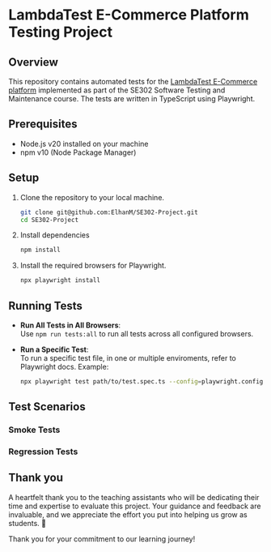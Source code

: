 # LambdaTest E-Commerce Platform Testing Project

## Overview
This repository contains automated tests for the [LambdaTest E-Commerce platform](https://ecommerce-playground.lambdatest.io/) implemented as part of the SE302 Software Testing and Maintenance course. The tests are written in TypeScript using Playwright.

## Prerequisites
- Node.js v20 installed on your machine
- npm v10 (Node Package Manager)

## Setup
1. Clone the repository to your local machine.
    ```bash
    git clone git@github.com:ElhanM/SE302-Project.git
    cd SE302-Project
    ```

2. Install dependencies
    ```bash
    npm install
    ```

3. Install the required browsers for Playwright.
    ```bash
    npx playwright install
    ```

## Running Tests

- **Run All Tests in All Browsers**:  
  Use `npm run tests:all` to run all tests across all configured browsers.

- **Run a Specific Test**:  
  To run a specific test file, in one or multiple enviroments, refer to Playwright docs. Example:
  ```bash
  npx playwright test path/to/test.spec.ts --config=playwright.config.ts --project=chromium --project=firefox --headed
  ```    

## Test Scenarios

<!-- TODO -->
### Smoke Tests

### Regression Tests

## Thank you

A heartfelt thank you to the teaching assistants who will be dedicating their time and expertise to evaluate this project. Your guidance and feedback are invaluable, and we appreciate the effort you put into helping us grow as students. 🙌

Thank you for your commitment to our learning journey!